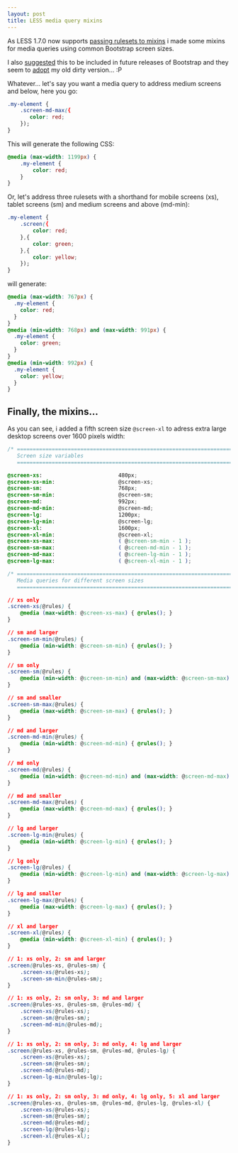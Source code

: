 ```yaml
---
layout: post
title: LESS media query mixins
---
```


As LESS 1.7.0 now supports [passing rulesets to mixins](http://lesscss.org/features/#detached-rulesets-feature) i made some mixins for media queries using common Bootstrap screen sizes.

I also [suggested](https://github.com/twbs/bootstrap/issues/12974) this to be included in future releases of Bootstrap and they seem to [adopt](https://github.com/twbs/bootstrap/pull/13014) my old dirty version... :P

Whatever... let's say you want a media query to address medium screens and below, here you go:

```css
.my-element {
    .screen-md-max({
       color: red;
    });
}
```

This will generate the following CSS:

```css
@media (max-width: 1199px) {
    .my-element {
        color: red;
    }
}
```

Or, let's address three rulesets with a shorthand for mobile screens (xs), tablet screens (sm) and medium screens and above (md-min):

```css
.my-element {
    .screen({
        color: red;
    },{
        color: green;
    },{
        color: yellow;
    });
}
```

will generate:

```css
@media (max-width: 767px) {
  .my-element {
    color: red;
  }
}
@media (min-width: 768px) and (max-width: 991px) {
  .my-element {
    color: green;
  }
}
@media (min-width: 992px) {
  .my-element {
    color: yellow;
  }
}
```

## Finally, the mixins...   
As you can see, i added a fifth screen size `@screen-xl` to adress extra large desktop screens over 1600 pixels width:

```css
/* =============================================================================
   Screen size variables
   ========================================================================== */

@screen-xs:                        480px;
@screen-xs-min:                    @screen-xs;
@screen-sm:                        768px;
@screen-sm-min:                    @screen-sm;
@screen-md:                        992px;
@screen-md-min:                    @screen-md;
@screen-lg:                        1200px;
@screen-lg-min:                    @screen-lg;
@screen-xl:                        1600px;
@screen-xl-min:                    @screen-xl;
@screen-xs-max:                    ( @screen-sm-min - 1 );
@screen-sm-max:                    ( @screen-md-min - 1 );
@screen-md-max:                    ( @screen-lg-min - 1 );
@screen-lg-max:                    ( @screen-xl-min - 1 );

/* =============================================================================
   Media queries for different screen sizes
   ========================================================================== */

// xs only
.screen-xs(@rules) {
    @media (max-width: @screen-xs-max) { @rules(); }
}

// sm and larger
.screen-sm-min(@rules) {
    @media (min-width: @screen-sm-min) { @rules(); }
}

// sm only
.screen-sm(@rules) {
    @media (min-width: @screen-sm-min) and (max-width: @screen-sm-max) { @rules(); }
}

// sm and smaller
.screen-sm-max(@rules) {
    @media (max-width: @screen-sm-max) { @rules(); }
}

// md and larger
.screen-md-min(@rules) {
    @media (min-width: @screen-md-min) { @rules(); }
}

// md only
.screen-md(@rules) {
    @media (min-width: @screen-md-min) and (max-width: @screen-md-max) { @rules(); }
}

// md and smaller
.screen-md-max(@rules) {
    @media (max-width: @screen-md-max) { @rules(); }
}

// lg and larger
.screen-lg-min(@rules) {
    @media (min-width: @screen-lg-min) { @rules(); }
}

// lg only
.screen-lg(@rules) {
    @media (min-width: @screen-lg-min) and (max-width: @screen-lg-max) { @rules(); }
}

// lg and smaller
.screen-lg-max(@rules) {
    @media (max-width: @screen-lg-max) { @rules(); }
}

// xl and larger
.screen-xl(@rules) {
    @media (min-width: @screen-xl-min) { @rules(); }
}

// 1: xs only, 2: sm and larger
.screen(@rules-xs, @rules-sm) {
    .screen-xs(@rules-xs);
    .screen-sm-min(@rules-sm);
}

// 1: xs only, 2: sm only, 3: md and larger
.screen(@rules-xs, @rules-sm, @rules-md) {
    .screen-xs(@rules-xs);
    .screen-sm(@rules-sm);
    .screen-md-min(@rules-md);
}

// 1: xs only, 2: sm only, 3: md only, 4: lg and larger
.screen(@rules-xs, @rules-sm, @rules-md, @rules-lg) {
    .screen-xs(@rules-xs);
    .screen-sm(@rules-sm);
    .screen-md(@rules-md);
    .screen-lg-min(@rules-lg);
}

// 1: xs only, 2: sm only, 3: md only, 4: lg only, 5: xl and larger
.screen(@rules-xs, @rules-sm, @rules-md, @rules-lg, @rules-xl) {
    .screen-xs(@rules-xs);
    .screen-sm(@rules-sm);
    .screen-md(@rules-md);
    .screen-lg(@rules-lg);
    .screen-xl(@rules-xl);
}
```